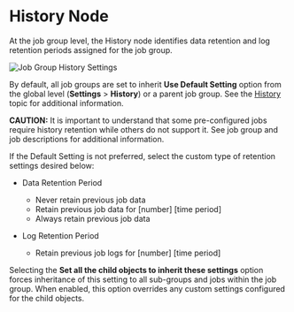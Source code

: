# History Node

At the job group level, the History node identifies data retention and log retention periods
assigned for the job group.

![Job Group History Settings](/img/product_docs/accessanalyzer/11.6/admin/settings/history.webp)

By default, all job groups are set to inherit **Use Default Setting** option from the global level
(**Settings** > **History**) or a parent job group. See the
[History](/docs/accessanalyzer/11.6/admin/settings/history.md) topic
for additional information.

**CAUTION:** It is important to understand that some pre-configured jobs require history retention
while others do not support it. See job group and job descriptions for additional information.

If the Default Setting is not preferred, select the custom type of retention settings desired below:

- Data Retention Period

    - Never retain previous job data
    - Retain previous job data for [number] [time period]
    - Always retain previous job data

- Log Retention Period

    - Retain previous job logs for [number] [time period]

Selecting the **Set all the child objects to inherit these settings** option forces inheritance of
this setting to all sub-groups and jobs within the job group. When enabled, this option overrides
any custom settings configured for the child objects.

